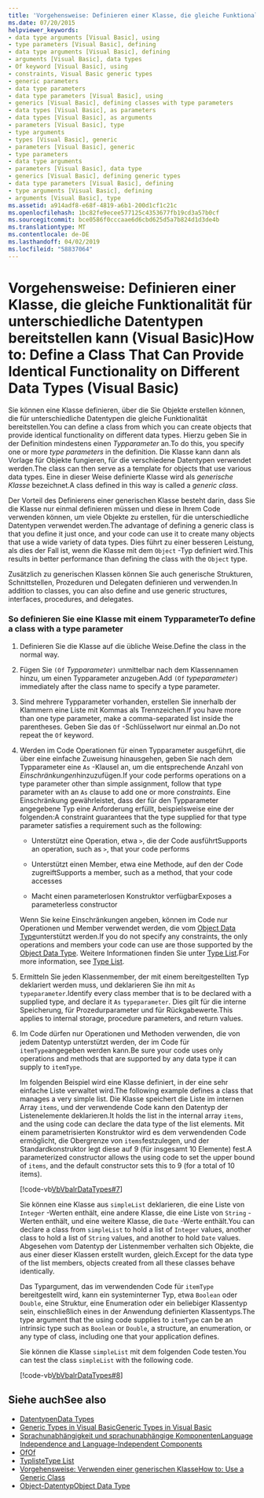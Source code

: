 ```yaml
---
title: 'Vorgehensweise: Definieren einer Klasse, die gleiche Funktionalität für unterschiedliche Datentypen bereitstellen kann (Visual Basic)'
ms.date: 07/20/2015
helpviewer_keywords:
- data type arguments [Visual Basic], using
- type parameters [Visual Basic], defining
- data type arguments [Visual Basic], defining
- arguments [Visual Basic], data types
- Of keyword [Visual Basic], using
- constraints, Visual Basic generic types
- generic parameters
- data type parameters
- data type parameters [Visual Basic], using
- generics [Visual Basic], defining classes with type parameters
- data types [Visual Basic], as parameters
- data types [Visual Basic], as arguments
- parameters [Visual Basic], type
- type arguments
- types [Visual Basic], generic
- parameters [Visual Basic], generic
- type parameters
- data type arguments
- parameters [Visual Basic], data type
- generics [Visual Basic], defining generic types
- data type parameters [Visual Basic], defining
- type arguments [Visual Basic], defining
- arguments [Visual Basic], type
ms.assetid: a914adf8-e68f-4819-a6b1-200d1cf1c21c
ms.openlocfilehash: 1bc82fe9ecee577125c4353677fb19cd3a57b0cf
ms.sourcegitcommit: bce0586f0cccaae6d6cbd625d5a7b824d1d3de4b
ms.translationtype: MT
ms.contentlocale: de-DE
ms.lasthandoff: 04/02/2019
ms.locfileid: "58837064"
---
```

# <a name="how-to-define-a-class-that-can-provide-identical-functionality-on-different-data-types-visual-basic"></a><span data-ttu-id="bd94b-102">Vorgehensweise: Definieren einer Klasse, die gleiche Funktionalität für unterschiedliche Datentypen bereitstellen kann (Visual Basic)</span><span class="sxs-lookup"><span data-stu-id="bd94b-102">How to: Define a Class That Can Provide Identical Functionality on Different Data Types (Visual Basic)</span></span>
<span data-ttu-id="bd94b-103">Sie können eine Klasse definieren, über die Sie Objekte erstellen können, die für unterschiedliche Datentypen die gleiche Funktionalität bereitstellen.</span><span class="sxs-lookup"><span data-stu-id="bd94b-103">You can define a class from which you can create objects that provide identical functionality on different data types.</span></span> <span data-ttu-id="bd94b-104">Hierzu geben Sie in der Definition mindestens einen *Typparameter* an.</span><span class="sxs-lookup"><span data-stu-id="bd94b-104">To do this, you specify one or more *type parameters* in the definition.</span></span> <span data-ttu-id="bd94b-105">Die Klasse kann dann als Vorlage für Objekte fungieren, für die verschiedene Datentypen verwendet werden.</span><span class="sxs-lookup"><span data-stu-id="bd94b-105">The class can then serve as a template for objects that use various data types.</span></span> <span data-ttu-id="bd94b-106">Eine in dieser Weise definierte Klasse wird als *generische Klasse* bezeichnet.</span><span class="sxs-lookup"><span data-stu-id="bd94b-106">A class defined in this way is called a *generic class*.</span></span>  
  
 <span data-ttu-id="bd94b-107">Der Vorteil des Definierens einer generischen Klasse besteht darin, dass Sie die Klasse nur einmal definieren müssen und diese in Ihrem Code verwenden können, um viele Objekte zu erstellen, für die unterschiedliche Datentypen verwendet werden.</span><span class="sxs-lookup"><span data-stu-id="bd94b-107">The advantage of defining a generic class is that you define it just once, and your code can use it to create many objects that use a wide variety of data types.</span></span> <span data-ttu-id="bd94b-108">Dies führt zu einer besseren Leistung, als dies der Fall ist, wenn die Klasse mit dem `Object` -Typ definiert wird.</span><span class="sxs-lookup"><span data-stu-id="bd94b-108">This results in better performance than defining the class with the `Object` type.</span></span>  
  
 <span data-ttu-id="bd94b-109">Zusätzlich zu generischen Klassen können Sie auch generische Strukturen, Schnittstellen, Prozeduren und Delegaten definieren und verwenden.</span><span class="sxs-lookup"><span data-stu-id="bd94b-109">In addition to classes, you can also define and use generic structures, interfaces, procedures, and delegates.</span></span>  
  
### <a name="to-define-a-class-with-a-type-parameter"></a><span data-ttu-id="bd94b-110">So definieren Sie eine Klasse mit einem Typparameter</span><span class="sxs-lookup"><span data-stu-id="bd94b-110">To define a class with a type parameter</span></span>  
  
1.  <span data-ttu-id="bd94b-111">Definieren Sie die Klasse auf die übliche Weise.</span><span class="sxs-lookup"><span data-stu-id="bd94b-111">Define the class in the normal way.</span></span>  
  
2.  <span data-ttu-id="bd94b-112">Fügen Sie `(Of` *Typparameter*`)` unmittelbar nach dem Klassennamen hinzu, um einen Typparameter anzugeben.</span><span class="sxs-lookup"><span data-stu-id="bd94b-112">Add `(Of` *typeparameter*`)` immediately after the class name to specify a type parameter.</span></span>  
  
3.  <span data-ttu-id="bd94b-113">Sind mehrere Typparameter vorhanden, erstellen Sie innerhalb der Klammern eine Liste mit Kommas als Trennzeichen.</span><span class="sxs-lookup"><span data-stu-id="bd94b-113">If you have more than one type parameter, make a comma-separated list inside the parentheses.</span></span> <span data-ttu-id="bd94b-114">Geben Sie das `Of` -Schlüsselwort nur einmal an.</span><span class="sxs-lookup"><span data-stu-id="bd94b-114">Do not repeat the `Of` keyword.</span></span>  
  
4.  <span data-ttu-id="bd94b-115">Werden im Code Operationen für einen Typparameter ausgeführt, die über eine einfache Zuweisung hinausgehen, geben Sie nach dem Typparameter eine `As` -Klausel an, um die entsprechende Anzahl von *Einschränkungen*hinzuzufügen.</span><span class="sxs-lookup"><span data-stu-id="bd94b-115">If your code performs operations on a type parameter other than simple assignment, follow that type parameter with an `As` clause to add one or more *constraints*.</span></span> <span data-ttu-id="bd94b-116">Eine Einschränkung gewährleistet, dass der für den Typparameter angegebene Typ eine Anforderung erfüllt, beispielsweise eine der folgenden:</span><span class="sxs-lookup"><span data-stu-id="bd94b-116">A constraint guarantees that the type supplied for that type parameter satisfies a requirement such as the following:</span></span>  
  
    -   <span data-ttu-id="bd94b-117">Unterstützt eine Operation, etwa `>`, die der Code ausführt</span><span class="sxs-lookup"><span data-stu-id="bd94b-117">Supports an operation, such as `>`, that your code performs</span></span>  
  
    -   <span data-ttu-id="bd94b-118">Unterstützt einen Member, etwa eine Methode, auf den der Code zugreift</span><span class="sxs-lookup"><span data-stu-id="bd94b-118">Supports a member, such as a method, that your code accesses</span></span>  
  
    -   <span data-ttu-id="bd94b-119">Macht einen parameterlosen Konstruktor verfügbar</span><span class="sxs-lookup"><span data-stu-id="bd94b-119">Exposes a parameterless constructor</span></span>  
  
     <span data-ttu-id="bd94b-120">Wenn Sie keine Einschränkungen angeben, können im Code nur Operationen und Member verwendet werden, die vom [Object Data Type](../../../../visual-basic/language-reference/data-types/object-data-type.md)unterstützt werden.</span><span class="sxs-lookup"><span data-stu-id="bd94b-120">If you do not specify any constraints, the only operations and members your code can use are those supported by the [Object Data Type](../../../../visual-basic/language-reference/data-types/object-data-type.md).</span></span> <span data-ttu-id="bd94b-121">Weitere Informationen finden Sie unter [Type List](../../../../visual-basic/language-reference/statements/type-list.md).</span><span class="sxs-lookup"><span data-stu-id="bd94b-121">For more information, see [Type List](../../../../visual-basic/language-reference/statements/type-list.md).</span></span>  
  
5.  <span data-ttu-id="bd94b-122">Ermitteln Sie jeden Klassenmember, der mit einem bereitgestellten Typ deklariert werden muss, und deklarieren Sie ihn mit `As` `typeparameter`.</span><span class="sxs-lookup"><span data-stu-id="bd94b-122">Identify every class member that is to be declared with a supplied type, and declare it `As` `typeparameter`.</span></span> <span data-ttu-id="bd94b-123">Dies gilt für die interne Speicherung, für Prozedurparameter und für Rückgabewerte.</span><span class="sxs-lookup"><span data-stu-id="bd94b-123">This applies to internal storage, procedure parameters, and return values.</span></span>  
  
6.  <span data-ttu-id="bd94b-124">Im Code dürfen nur Operationen und Methoden verwenden, die von jedem Datentyp unterstützt werden, der im Code für `itemType`angegeben werden kann.</span><span class="sxs-lookup"><span data-stu-id="bd94b-124">Be sure your code uses only operations and methods that are supported by any data type it can supply to `itemType`.</span></span>  
  
     <span data-ttu-id="bd94b-125">Im folgenden Beispiel wird eine Klasse definiert, in der eine sehr einfache Liste verwaltet wird.</span><span class="sxs-lookup"><span data-stu-id="bd94b-125">The following example defines a class that manages a very simple list.</span></span> <span data-ttu-id="bd94b-126">Die Klasse speichert die Liste im internen Array `items`, und der verwendende Code kann den Datentyp der Listenelemente deklarieren.</span><span class="sxs-lookup"><span data-stu-id="bd94b-126">It holds the list in the internal array `items`, and the using code can declare the data type of the list elements.</span></span> <span data-ttu-id="bd94b-127">Mit einem parametrisierten Konstruktor wird es dem verwendenden Code ermöglicht, die Obergrenze von `items`festzulegen, und der Standardkonstruktor legt diese auf 9 (für insgesamt 10 Elemente) fest.</span><span class="sxs-lookup"><span data-stu-id="bd94b-127">A parameterized constructor allows the using code to set the upper bound of `items`, and the default constructor sets this to 9 (for a total of 10 items).</span></span>  
  
     [!code-vb[VbVbalrDataTypes#7](~/samples/snippets/visualbasic/VS_Snippets_VBCSharp/VbVbalrDataTypes/VB/Class1.vb#7)]  
  
     <span data-ttu-id="bd94b-128">Sie können eine Klasse aus `simpleList` deklarieren, die eine Liste von `Integer` -Werten enthält, eine andere Klasse, die eine Liste von `String` -Werten enthält, und eine weitere Klasse, die `Date` -Werte enthält.</span><span class="sxs-lookup"><span data-stu-id="bd94b-128">You can declare a class from `simpleList` to hold a list of `Integer` values, another class to hold a list of `String` values, and another to hold `Date` values.</span></span> <span data-ttu-id="bd94b-129">Abgesehen vom Datentyp der Listenmember verhalten sich Objekte, die aus einer dieser Klassen erstellt wurden, gleich.</span><span class="sxs-lookup"><span data-stu-id="bd94b-129">Except for the data type of the list members, objects created from all these classes behave identically.</span></span>  
  
     <span data-ttu-id="bd94b-130">Das Typargument, das im verwendenden Code für `itemType` bereitgestellt wird, kann ein systeminterner Typ, etwa `Boolean` oder `Double`, eine Struktur, eine Enumeration oder ein beliebiger Klassentyp sein, einschließlich eines in der Anwendung definierten Klassentyps.</span><span class="sxs-lookup"><span data-stu-id="bd94b-130">The type argument that the using code supplies to `itemType` can be an intrinsic type such as `Boolean` or `Double`, a structure, an enumeration, or any type of class, including one that your application defines.</span></span>  
  
     <span data-ttu-id="bd94b-131">Sie können die Klasse `simpleList` mit dem folgenden Code testen.</span><span class="sxs-lookup"><span data-stu-id="bd94b-131">You can test the class `simpleList` with the following code.</span></span>  
  
     [!code-vb[VbVbalrDataTypes#8](~/samples/snippets/visualbasic/VS_Snippets_VBCSharp/VbVbalrDataTypes/VB/Class1.vb#8)]  
  
## <a name="see-also"></a><span data-ttu-id="bd94b-132">Siehe auch</span><span class="sxs-lookup"><span data-stu-id="bd94b-132">See also</span></span>

- [<span data-ttu-id="bd94b-133">Datentypen</span><span class="sxs-lookup"><span data-stu-id="bd94b-133">Data Types</span></span>](../../../../visual-basic/programming-guide/language-features/data-types/index.md)
- [<span data-ttu-id="bd94b-134">Generic Types in Visual Basic</span><span class="sxs-lookup"><span data-stu-id="bd94b-134">Generic Types in Visual Basic</span></span>](../../../../visual-basic/programming-guide/language-features/data-types/generic-types.md)
- [<span data-ttu-id="bd94b-135">Sprachunabhängigkeit und sprachunabhängige Komponenten</span><span class="sxs-lookup"><span data-stu-id="bd94b-135">Language Independence and Language-Independent Components</span></span>](../../../../standard/language-independence-and-language-independent-components.md)
- [<span data-ttu-id="bd94b-136">Of</span><span class="sxs-lookup"><span data-stu-id="bd94b-136">Of</span></span>](../../../../visual-basic/language-reference/statements/of-clause.md)
- [<span data-ttu-id="bd94b-137">Typliste</span><span class="sxs-lookup"><span data-stu-id="bd94b-137">Type List</span></span>](../../../../visual-basic/language-reference/statements/type-list.md)
- [<span data-ttu-id="bd94b-138">Vorgehensweise: Verwenden einer generischen Klasse</span><span class="sxs-lookup"><span data-stu-id="bd94b-138">How to: Use a Generic Class</span></span>](../../../../visual-basic/programming-guide/language-features/data-types/how-to-use-a-generic-class.md)
- [<span data-ttu-id="bd94b-139">Object-Datentyp</span><span class="sxs-lookup"><span data-stu-id="bd94b-139">Object Data Type</span></span>](../../../../visual-basic/language-reference/data-types/object-data-type.md)
